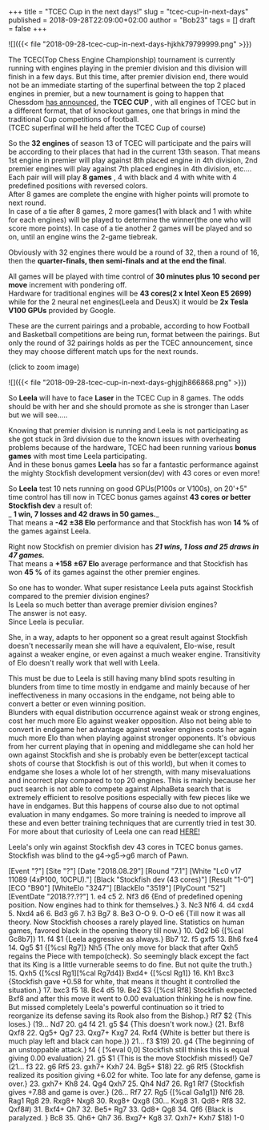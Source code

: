 +++
title = "TCEC Cup in the next days!"
slug = "tcec-cup-in-next-days"
published = 2018-09-28T22:09:00+02:00
author = "Bob23"
tags = []
draft = false
+++

![]({{< file "2018-09-28-tcec-cup-in-next-days-hjkhk79799999.png" >}})

The TCEC(Top Chess Engine Championship) tournament is currently running with
engines playing in the premier division and this division will finish in a few
days. But this time, after premier division end, there would not be an
immediate starting of the superfinal between the top 2 placed engines in
premier, but a new tournament is going to happen that Chessdom [has
announced](http://www.chessdom.com/announcing-tcec-cup-2018/), the **TCEC
CUP** , with all engines of TCEC but in a different format, that of knockout
games, one that brings in mind the traditional Cup competitions of football.  
(TCEC superfinal will he held after the TCEC Cup of course)

So the **32 engines** of season 13 of TCEC will participate and the pairs will
be according to their places that had in the current 13th season. That means
1st engine in premier will play against 8th placed engine in 4th division, 2nd
premier engines will play against 7th placed engines in 4th division, etc....  
Each pair will will play **8 games** , 4 with black and 4 with white with 4
predefined positions with reversed colors.  
After 8 games are complete the engine with higher points will promote to next
round.  
In case of a tie after 8 games, 2 more games(1 with black and 1 with white for
each engines) will be played to determine the winner(the one who will score
more points). In case of a tie another 2 games will be played and so on, until
an engine wins the 2-game tiebreak.

Obviously with 32 engines there would be a round of 32, then a round of 16,
then the **quarter-finals, then semi-finals and at the end the final**.

All games will be played with time control of **30 minutes plus 10 second per
move** increment with pondering off.  
Hardware for traditional engines will be **43 cores(2 x Intel Xeon E5 2699)**
while for the 2 neural net engines(Leela and DeusX) it would be **2x Tesla
V100 GPUs** provided by Google.

These are the current pairings and a probable, according to how Football and
Basketball competitions are being run, format between the pairings. But only
the round of 32 pairings holds as per the TCEC announcement, since they may
choose different match ups for the next rounds.

(click to zoom image)

![]({{< file "2018-09-28-tcec-cup-in-next-days-ghjgjh866868.png" >}})

So **Leela** will have to face **Laser** in the TCEC Cup in 8 games. The odds
should be with her and she should promote as she is stronger than Laser but we
will see.....

Knowing that premier division is running and Leela is not participating as she
got stuck in 3rd division due to the known issues with overheating problems
because of the hardware, TCEC had been running various **bonus games** with
most time Leela participating.  
And in these bonus games **Leela** has so far a fantastic performance against
the mighty Stockfish development version(dev) with 43 cores or even more!

So **Leela** test 10 nets running on good GPUs(P100s or V100s), on 20'+5" time
control has till now in TCEC bonus games against **43 cores or better
Stockfish dev** a result of:  
 _ **1 win, 7 losses and 42 draws in 50 games.**_  
That means a **-42 ±38 Elo** performance and that Stockfish has won **14 %**
of the games against Leela.

Right now Stockfish on premier division has _**21 wins, 1 loss and 25 draws in
47 games.**_  
That means a **+158 ±67 Elo** average performance and that Stockfish has won
**45 %** of its games against the other premier engines.

So one has to wonder. What super resistance Leela puts against Stockfish
compared to the premier division engines?  
Is Leela so much better than average premier division engines?  
The answer is not easy.  
Since Leela is peculiar.

She, in a way, adapts to her opponent so a great result against Stockfish
doesn't necessarily mean she will have a equivalent, Elo-wise, result against
a weaker engine, or even against a much weaker engine. Transitivity of Elo
doesn't really work that well with Leela.

This must be due to Leela is still having many blind spots resulting in
blunders from time to time mostly in endgame and mainly because of her
ineffectiveness in many occasions in the endgame, not being able to convert a
better or even winning position.  
Blunders with equal distribution occurrence against weak or strong engines,
cost her much more Elo against weaker opposition. Also not being able to
convert in endgame her advantage against weaker engines costs her again much
more Elo than when playing against stronger opponents. It's obvious from her
current playing that in opening and middlegame she can hold her own against
Stockfish and she is probably even be better(except tactical shots of course
that Stockfish is out of this world), but when it comes to endgame she loses a
whole lot of her strength, with many misevaluations and incorrect play
compared to top 20 engines. This is mainly because her puct search is not able
to compete against AlphaBeta search that is extremely efficient to resolve
positions especially with few pieces like we have in endgames. But this
happens of course also due to not optimal evaluation in many endgames. So more
training is needed to improve all these and even better training techniques
that are currently tried in test 30.  
For more about that curiosity of Leela one can read
[HERE!](http://www.talkchess.com/forum3/viewtopic.php?f=2&t=68517)

Leela's only win against Stockfish dev 43 cores in TCEC bonus games. Stockfish
was blind to the g4->g5->g6 march of Pawn.

[Event "?"] [Site "?"] [Date "2018.08.29"] [Round "7.1"] [White "Lc0 v17 11089
(4xP100, 10CPU)."] [Black "Stockfish dev (43 cores)"] [Result "1-0"] [ECO
"B90"] [WhiteElo "3247"] [BlackElo "3519"] [PlyCount "52"] [EventDate
"2018.??.??"] 1. e4 c5 2. Nf3 d6 {End of predefined opening position. Now
engines had to think for themselves.} 3. Nc3 Nf6 4. d4 cxd4 5. Nxd4 a6 6. Bd3
g6 7. h3 Bg7 8. Be3 O-O 9. O-O e6 {Till now it was all theory. Now Stockfish
chooses a rarely played line. Statistics on human games, favored black in the
opening theory till now.} 10. Qd2 b6 {[%cal Gc8b7]} 11. f4 $1 {Leela
aggressive as always.} Bb7 12. f5 gxf5 13. Bh6 fxe4 14. Qg5 $1 {[%csl Rg7]}
Nh5 {The only move for black that after Qxh5 regains the Piece with
tempo(check). So seemingly black except the fact that its King is a little
vurnerable seems to do fine. But not quite the truth.} 15. Qxh5 {[%csl
Rg1][%cal Rg7d4]} Bxd4+ {[%csl Rg1]} 16. Kh1 Bxc3 {Stockfish gave +0.58 for
white, that means it thought it controlled the situation.} 17. bxc3 f5 18. Bc4
d5 19. Be2 $3 {[%csl Rf8] Stockfish expected Bxf8 and after this move it went
to 0.00 evaluation thinking he is now fine. But missed completely Leela's
powerful continuation so it tried to reorganize its defense saving its Rook
also from the Bishop.} Rf7 $2 {This loses.} (19... Nd7 20. g4 f4 21. g5 $4
{This doesn't work now.} (21. Bxf8 Qxf8 22. Qg5+ Qg7 23. Qxg7+ Kxg7 24. Rxf4
{White is better but there is much play left and black can hope.}) 21... f3
$19) 20. g4 {The beginning of an unstoppable attack.} f4 { [%eval 0,0]
Stockfish still thinks this is equal giving 0.00 evaluation} 21. g5 $1 {This
is the move Stockfish missed!} Qe7 (21... f3 22. g6 Rf5 23. gxh7+ Kxh7 24.
Bg5+ $18) 22. g6 Rf5 {Stockfish realized its position giving +6.02 for white.
Too late for any defense, game is over.} 23. gxh7+ Kh8 24. Qg4 Qxh7 25. Qh4
Nd7 26. Rg1 Rf7 {Stockfish gives +7.88 and game is over.} (26... Rf7 27. Rg5
{[%cal Ga1g1]} Nf6 28. Rag1 Rg8 29. Rxg8+ Nxg8 30. Rxg8+ Qxg8 (30... Kxg8 31.
Qd8+ Rf8 32. Qxf8#) 31. Bxf4+ Qh7 32. Be5+ Rg7 33. Qd8+ Qg8 34. Qf6 {Black is
paralyzed. } Bc8 35. Qh6+ Qh7 36. Bxg7+ Kg8 37. Qxh7+ Kxh7 $18) 1-0

